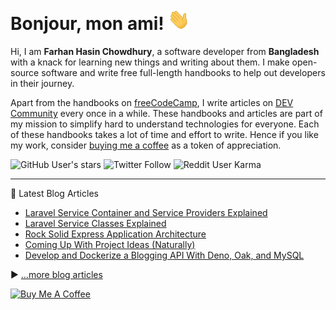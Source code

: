 # Bonjour, mon ami! <img src="./assets/wave.gif" width="35px">

Hi, I am **Farhan Hasin Chowdhury**, a software developer from **Bangladesh** with a knack for learning new things and writing about them. I make open-source software and write free full-length handbooks to help out developers in their journey.

Apart from the handbooks on [freeCodeCamp](https://www.freecodecamp.org/news/author/farhanhasin/), I write articles on [DEV Community](https://dev.to/fhsinchy/) every once in a while. These handbooks and articles are part of my mission to simplify hard to understand technologies for everyone. Each of these handbooks takes a lot of time and effort to write. Hence if you like my work, consider [buying me a coffee](https://www.buymeacoffee.com/farhanhasin) as a token of appreciation.

![GitHub User's stars](https://img.shields.io/github/stars/fhsinchy?label=github%20star%20gazers&style=for-the-badge) ![Twitter Follow](https://img.shields.io/twitter/follow/frhnhsin?label=my%20tiny%20twitter%20circle&style=for-the-badge) ![Reddit User Karma](https://img.shields.io/reddit/user-karma/combined/fhsinchy?label=i%27ve%20got%20some%20reddit%20karma&style=for-the-badge)

---

📘 Latest Blog Articles

<!-- BLOG-POST-LIST:START -->
- [Laravel Service Container and Service Providers Explained](http://farhan.dev/tutorial/laravel-service-container-and-service-providers-explained/)
- [Laravel Service Classes Explained](http://farhan.dev/tutorial/laravel-service-classes-explained/)
- [Rock Solid Express Application Architecture](http://farhan.dev/tutorial/rock-solid-express-application-architecture/)
- [Coming Up With Project Ideas &lpar;Naturally&rpar;](http://farhan.dev/sideprojects/coming-up-with-project-ideas-naturally/)
- [Develop and Dockerize a Blogging API With Deno, Oak, and MySQL](http://farhan.dev/tutorial/develop-and-dockerize-a-blogging-api-with-deno-oak-and-mysql/)
<!-- BLOG-POST-LIST:END -->

▶ [...more blog articles](https://dev.to/fhsinchy/)

<a href="https://www.buymeacoffee.com/farhanhasin" target="_blank"><img src="https://cdn.buymeacoffee.com/buttons/default-orange.png" alt="Buy Me A Coffee" height="50" width="auto"></a>
